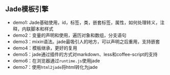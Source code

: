 ## Jade模板引擎

- demo1: Jade基础使用，id，标签，类，嵌套标签，属性，如何处理转义，注释，内联脚本和样式
- demo2：变量的声明和使用，遍历对象和数组，分支语句
- demo3：mixin语法。jade最吸引人的地方，可以声明之后重用，支持嵌套
- demo4：模板继承，更好的复用
- demo5：jade通过插件的方式对markdown、less和coffee-script的支持
- demo6：在浏览器通过`runtime.js`使用jade
- demo7：使用`html2jade`将html转化为jade